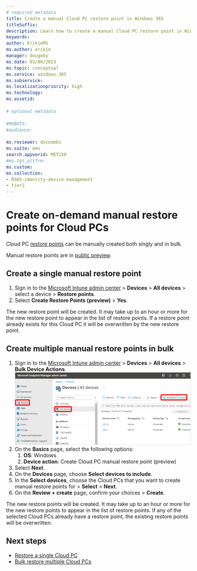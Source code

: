 ```yaml
---
# required metadata
title: Create a manual Cloud PC restore point in Windows 365
titleSuffix:
description: Learn how to create a manual Cloud PC restore point in Windows 365.
keywords:
author: ErikjeMS 
ms.author: erikje
manager: dougeby
ms.date: 03/06/2023
ms.topic: conceptual
ms.service: windows-365
ms.subservice:
ms.localizationpriority: high
ms.technology:
ms.assetid: 

# optional metadata

#ROBOTS:
#audience:

ms.reviewer: docoombs
ms.suite: ems
search.appverid: MET150
#ms.tgt_pltfrm:
ms.custom: 
ms.collection:
- M365-identity-device-management
- tier2
---
```


# Create on-demand manual restore points for Cloud PCs

Cloud PC [restore points](restore-overview.md) can be manually created both singly and in bulk.

Manual restore points are  in [public preview](../public-preview.md).

## Create a single manual restore point

1. Sign in to the [Microsoft Intune admin center](https://go.microsoft.com/fwlink/?linkid=2109431) > **Devices** > **All devices** > select a device > **Restore points**.
2. Select **Create Restore Points (preview)** > **Yes**.

The new restore point will be created. It may take up to an hour or more for the new restore point to appear in the list of restore points. If a restore point already exists for this Cloud PC it will be overwritten by the new restore point. 

## Create multiple manual restore points in bulk

1. Sign in to the [Microsoft Intune admin center](https://go.microsoft.com/fwlink/?linkid=2109431) > **Devices** > **All devices** > **Bulk Device Actions**.
![Screenshot of bulk device actions](./media/restore-bulk/bulk-device-actions.png)
2. On the **Basics** page, select the following options:
    1. **OS**: Windows
    2. **Device action**: Create Cloud PC manual restore point (preview)
3. Select **Next**.
4. On the **Devices** page, choose **Select devices to include**.
5. In the **Select devices**, choose the Cloud PCs that you want to create manual restore points for > **Select** > **Next**.
6. On the **Review + create** page, confirm your choices > **Create**.

The new restore points will be created. It may take up to an hour or more for the new restore points to appear in the list of restore points. If any of the selected Cloud PCs already have a restore point, the existing restore points will be overwritten.

<!-- ########################## -->
## Next steps

- [Restore a single Cloud PC](restore-single-cloud-pc.md)
- [Bulk restore multiple Cloud PCs](restore-bulk.md)
